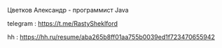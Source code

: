 
Цветков Александр - программист Java

telegram : https://t.me/RastySheklford

hh : https://hh.ru/resume/aba265b8ff01aa755b0039ed1f723470655942
